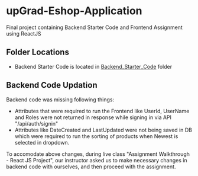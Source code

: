 # upGrad-Eshop-Application
Final project containing Backend Starter Code and Frontend Assignment using ReactJS
## Folder Locations
- Backend Starter Code is located in [Backend_Starter_Code](https://github.com/meetsandesh/upGrad-Eshop-Application/tree/main/Backend_Starter_Code) folder


## Backend Code Updation
Backend code was missing following things:
- Attributes that were required to run the Frontend like UserId, UserName and Roles were not returned in response while signing in via API "/api/auth/signin"
- Attributes like DateCreated and LastUpdated were not being saved in DB which were required to run the sorting of products when Newest is selected in dropdown.

To accomodate above changes, during live class "Assignment Walkthrough - React JS Project", our instructor asked us to make necessary changes in backend code with ourselves, and then proceed with the assignment.